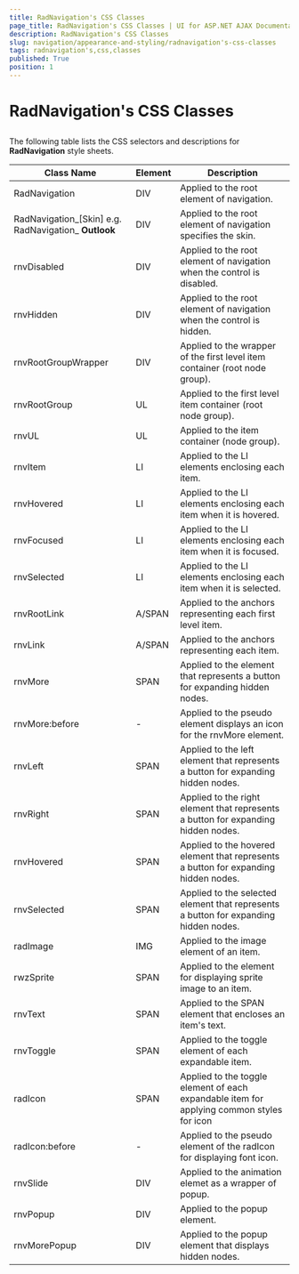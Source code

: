```yaml
---
title: RadNavigation's CSS Classes
page_title: RadNavigation's CSS Classes | UI for ASP.NET AJAX Documentation
description: RadNavigation's CSS Classes
slug: navigation/appearance-and-styling/radnavigation's-css-classes
tags: radnavigation's,css,classes
published: True
position: 1
---
```


# RadNavigation's CSS Classes



## 

The following table lists the CSS selectors and descriptions for __RadNavigation__ style sheets.


|  __Class Name__  |  __Element__  |  __Description__  |
| ------ | ------ | ------ |
|RadNavigation|DIV|Applied to the root element of navigation.|
|RadNavigation_[Skin] e.g. RadNavigation_ __Outlook__ |DIV|Applied to the root element of navigation specifies the skin.|
|rnvDisabled|DIV|Applied to the root element of navigation when the control is disabled.|
|rnvHidden|DIV|Applied to the root element of navigation when the control is hidden.|
|rnvRootGroupWrapper|DIV|Applied to the wrapper of the first level item container (root node group).|
|rnvRootGroup|UL|Applied to the first level item container (root node group).|
|rnvUL|UL|Applied to the item container (node group).|
|rnvItem|LI|Applied to the LI elements enclosing each item.|
|rnvHovered|LI|Applied to the LI elements enclosing each item when it is hovered.|
|rnvFocused|LI|Applied to the LI elements enclosing each item when it is focused.|
|rnvSelected|LI|Applied to the LI elements enclosing each item when it is selected.|
|rnvRootLink|A/SPAN|Applied to the anchors representing each first level item.|
|rnvLink|A/SPAN|Applied to the anchors representing each item.|
|rnvMore|SPAN|Applied to the element that represents a button for expanding hidden nodes.|
|rnvMore:before|-|Applied to the pseudo element displays an icon for the rnvMore element.|
|rnvLeft|SPAN|Applied to the left element that represents a button for expanding hidden nodes.|
|rnvRight|SPAN|Applied to the right element that represents a button for expanding hidden nodes.|
|rnvHovered|SPAN|Applied to the hovered element that represents a button for expanding hidden nodes.|
|rnvSelected|SPAN|Applied to the selected element that represents a button for expanding hidden nodes.|
|radImage|IMG|Applied to the image element of an item.|
|rwzSprite|SPAN|Applied to the element for displaying sprite image to an item.|
|rnvText|SPAN|Applied to the SPAN element that encloses an item's text.|
|rnvToggle|SPAN|Applied to the toggle element of each expandable item.|
|radIcon|SPAN|Applied to the toggle element of each expandable item for applying common styles for icon|
|radIcon:before|-|Applied to the pseudo element of the radIcon for displaying font icon.|
|rnvSlide|DIV|Applied to the animation elemet as a wrapper of popup.|
|rnvPopup|DIV|Applied to the popup element.|
|rnvMorePopup|DIV|Applied to the popup element that displays hidden nodes.|
